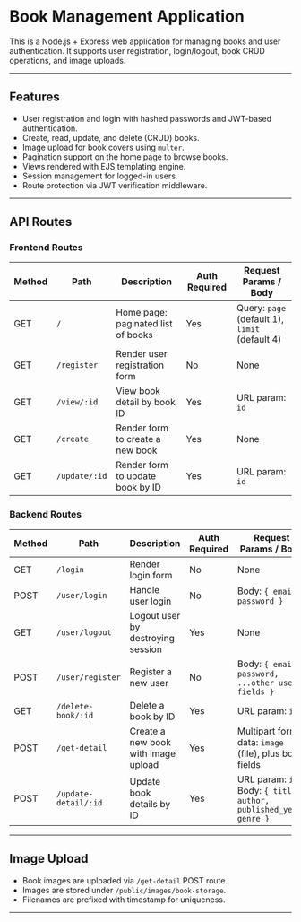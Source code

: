# Book Management Application

This is a Node.js + Express web application for managing books and user authentication. It supports user registration, login/logout, book CRUD operations, and image uploads.

---

## Features

- User registration and login with hashed passwords and JWT-based authentication.
- Create, read, update, and delete (CRUD) books.
- Image upload for book covers using `multer`.
- Pagination support on the home page to browse books.
- Views rendered with EJS templating engine.
- Session management for logged-in users.
- Route protection via JWT verification middleware.

---

## API Routes

### Frontend Routes

| Method | Path           | Description                                  | Auth Required | Request Params / Body                         |
|--------|----------------|----------------------------------------------|---------------|----------------------------------------------|
| GET    | `/`            | Home page: paginated list of books           | Yes           | Query: `page` (default 1), `limit` (default 4) |
| GET    | `/register`    | Render user registration form                 | No            | None                                         |
| GET    | `/view/:id`    | View book detail by book ID                    | Yes           | URL param: `id`                              |
| GET    | `/create`      | Render form to create a new book               | Yes           | None                                         |
| GET    | `/update/:id`  | Render form to update book by ID               | Yes           | URL param: `id`                              |

### Backend Routes

| Method | Path               | Description                                   | Auth Required | Request Params / Body                                 |
|--------|--------------------|-----------------------------------------------|---------------|------------------------------------------------------|
| GET    | `/login`           | Render login form                             | No            | None                                                 |
| POST   | `/user/login`      | Handle user login                            | No            | Body: `{ email, password }`                          |
| GET    | `/user/logout`     | Logout user by destroying session           | Yes           | None                                                 |
| POST   | `/user/register`   | Register a new user                          | No            | Body: `{ email, password, ...other user fields }`   |
| GET    | `/delete-book/:id` | Delete a book by ID                          | Yes           | URL param: `id`                                      |
| POST   | `/get-detail`      | Create a new book with image upload          | Yes           | Multipart form-data: `image` (file), plus book fields |
| POST   | `/update-detail/:id`| Update book details by ID                     | Yes           | URL param: `id`; Body: `{ title, author, published_year, genre }` |

---

## Image Upload

- Book images are uploaded via `/get-detail` POST route.
- Images are stored under `/public/images/book-storage`.
- Filenames are prefixed with timestamp for uniqueness.

---
